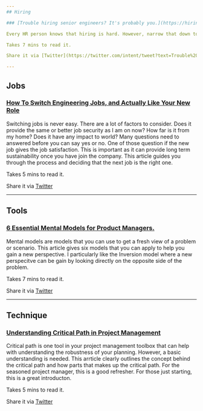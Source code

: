 ```yaml
---
## Hiring

### [Trouble hiring senior engineers? It's probably you.](https://hiringengineersbook.com/post/trouble-hiring/)

Every HR person knows that hiring is hard. However, narrow that down to hiring a senior person is even harder because most likely, the senior peron is not there to be hired for the position, the senior person is there to be sold a position. A person with good talent is certain in demand at the moment, especially if he is working in electronics technology. Several of the points in this article resonate with my experiences, on both sdies of the table.

Takes 7 mins to read it.

Share it via [Twitter](https://twitter.com/intent/tweet?text=Trouble%20hiring%20senior%20engineers%3F%20It's%20probably%20you.%20https%3A%2F%2Fhiringengineersbook.com%2Fpost%2Ftrouble-hiring%2F%20shared%20via%20%40PrjMgr_weekly)

---
```

## Jobs

### [How To Switch Engineering Jobs, and Actually Like Your New Role](https://angel.co/blog/how-to-switch-engineering-jobs-and-actually-like-your-new-role)

Switching jobs is never easy. There are a lot of factors to consider. Does it provide the same or better job security as I am on now? How far is it from my home? Does it have any impact to world? Many questions need to answered before you can say yes or no. One of those question if the new job gives the job satisfaction. This is important as it can provide long term sustainability once you have join the company. This article guides you through the process and deciding that the next job is the right one. 

Takes 5 mins to read it.

Share it via [Twitter](https://twitter.com/intent/tweet?text=How%20To%20Switch%20Engineering%20Jobs%2C%20and%20Actually%20Like%20Your%20New%20Role%20https%3A%2F%2Fangel.co%2Fblog%2Fhow-to-switch-engineering-jobs-and-actually-like-your-new-role%20shared%20via%20%40PrjMgr_weekly)

---
## Tools

### [6 Essential Mental Models for Product Managers.](https://dzone.com/articles/6-essential-mental-models-for-product-managers)

Mental models are models that you can use to get a fresh view of a problem or scenario. This article gives six models that you can apply to help you gain a new perspective. I particularly like the Inversion model where a new perspecitve can be gain by looking directly on the opposite side of the problem.

Takes 7 mins to read it.

Share it via [Twitter](https://twitter.com/intent/tweet?text=6%20Essential%20Mental%20Models%20for%20Product%20Managers.%20https%3A%2F%2Fdzone.com%2Farticles%2F6-essential-mental-models-for-product-managers%20shared%20via%20%40PrjMgr_weekly)

---
## Technique

### [Understanding Critical Path in Project Management](https://www.projectmanager.com/blog/understanding-critical-path-project-management)

Critical path is one tool in your project management toolbox that can help with understanding the robustness of your planning. However, a basic understanding is needed. This arrticle clearly outlines the concept behind the critical path and how parts that makes up the critical path. For the seasoned project manager, this is a good refresher. For those just starting, this is a great introducton.

Takes 5 mins to read it.

Share it via [Twitter](https://twitter.com/intent/tweet?text=Understanding%20Critical%20Path%20in%20Project%20Management%20https%3A%2F%2Fwww.projectmanager.com%2Fblog%2Funderstanding-critical-path-project-management%20shared%20via%20%40PrjMgr_weekly)
